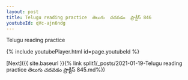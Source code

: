 ```yaml
---
layout: post
title: Telugu reading practice  తెలుగు  చదవడం  ప్రాక్టీస్ 846
youtubeId: qVc-ajn6ndg
---
```

 
 
Telugu reading practice
 
 
 
 
 


{% include youtubePlayer.html id=page.youtubeId %}
 
[Next]({{ site.baseurl }}{% link  split1/_posts/2021-01-19-Telugu reading practice  తెలుగు  చదవడం  ప్రాక్టీస్ 845.md%})
 
